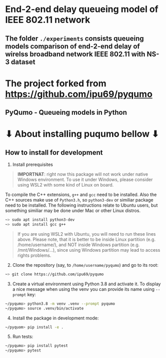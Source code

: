 
# End-2-end delay queueing model of IEEE 802.11 network

## The folder `./experiments` consists **queueing models comparison of end-2-end delay of wirelss broadband network IEEE 802.11 with NS-3 dataset** 


# The project forked from https://github.com/ipu69/pyqumo

## PyQumo - Queueing models in Python 



# ⬇ About installing puqumo bellow ⬇


## How to install for development

1. Install prerequisites

> **IMPORTNAT**: right now this package will not work under native Windows environment.
> To use it under Windows, please consider using WSL2 with some kind of Linux on board.

To compile the C++ extensions, `g++` and `gcc` need to be installed. Also the C++ sources
make use of `Python3.h`, so `python3-dev` or similiar package need to be installed. 
The following instructions relate to Ubuntu users, but something similiar may be done
under Mac or other Linux distros.

```bash
~> sudo apt install python3-dev
~> sudo apt install gcc g++
```

> If you are using WSL2 with Ubuntu, you will need to run these lines above.
> Please note, that it is better to be inside Linux partition (e.g. /home/username/),
> and NOT inside Windows partition (e.g. /mnt/Windows/...), since using Windows
> partition may lead to access rights problems.

2. Clone the repository (say, to `/home/username/pyqumo`) and go to its root:

```bash
~> git clone https://github.com/ipu69/pyqumo
```

3. Create a virtual environment using Python 3.8 and activate it.
To display a nice message when using the venv you can provide its name using `--prompt` key:

```bash
~/pyqumo> python3.8 -m venv .venv --prompt pyqumo
~/pyqumo> source .venv/bin/activate
```

4. Install the package in development mode:

```bash
~/pyquom> pip install -e .
```

5. Run tests:

```bash
~/pyqumo> pip install pytest
~/pyqumo> pytest
```
